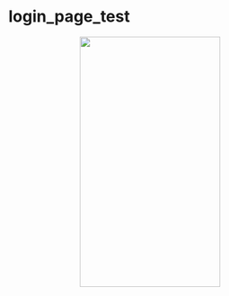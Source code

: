 # login_page_test

<p align="center"><img src="https://drive.google.com/file/d/1xnYnU1NAhi42LVjdQQpFf9BU1C8y7TGL/view?usp=sharing" width="250" height="444.66"/></p>
